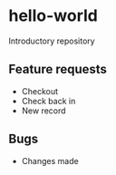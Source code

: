 # hello-world
Introductory repository
## Feature requests
* Checkout
* Check back in
* New record
## Bugs
* Changes made
